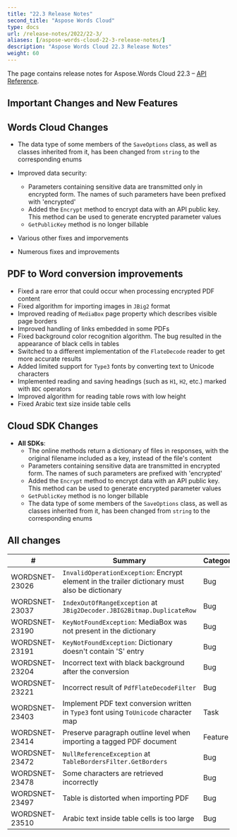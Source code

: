 ```yaml
---
title: "22.3 Release Notes"
second_title: "Aspose Words Cloud"
type: docs
url: /release-notes/2022/22-3/
aliases: [/aspose-words-cloud-22-3-release-notes/]
description: "Aspose Words Cloud 22.3 Release Notes"
weight: 60
---
```


The page contains release notes for Aspose.Words Cloud 22.3 – [API Reference](https://apireference.aspose.cloud/words/).

## Important Changes and New Features

## Words Cloud Changes

- The data type of some members of the `SaveOptions` class, as well as classes inherited from it, has been changed from `string` to the corresponding enums
- Improved data security:
  - Parameters containing sensitive data are transmitted only in encrypted form. The names of such parameters have been prefixed with 'encrypted'
  - Added the `Encrypt` method to encrypt data with an API public key. This method can be used to generate encrypted parameter values
  - `GetPublicKey` method is no longer billable
- Various other fixes and imporvements

- Numerous fixes and improvements

## PDF to Word conversion improvements

- Fixed a rare error that could occur when processing encrypted PDF content
- Fixed algorithm for importing images in `JBig2` format
- Improved reading of `MediaBox` page property which describes visible page borders
- Improved handling of links embedded in some PDFs
- Fixed background color recognition algorithm. The bug resulted in the appearance of black cells in tables
- Switched to a different implementation of the `FlateDecode` reader to get more accurate results
- Added limited support for `Type3` fonts by converting text to Unicode characters
- Implemented reading and saving headings (such as `H1`, `H2`, etc.) marked with `BDC` operators
- Improved algorithm for reading table rows with low height
- Fixed Arabic text size inside table cells

## Cloud SDK Changes

- **All SDKs**: 
  - The online methods return a dictionary of files in responses, with the original filename included as a key, instead of the file's content
  - Parameters containing sensitive data are transmitted in encrypted form. The names of such parameters are prefixed with 'encrypted'
  - Added the `Encrypt` method to encrypt data with an API public key. This method can be used to generate encrypted parameter values
  - `GetPublicKey` method is no longer billable
  - The data type of some members of the `SaveOptions` class, as well as classes inherited from it, has been changed from `string` to the corresponding enums

## All changes

| #                | Summary                                                                                       | Category    |
|------------------|-----------------------------------------------------------------------------------------------|-------------|
| WORDSNET-23026   | `InvalidOperationException`: Encrypt element in the trailer dictionary must also be dictionary  | Bug         |
| WORDSNET-23037   | `IndexOutOfRangeException` at `JBig2Decoder.JBIG2Bitmap.DuplicateRow`                         | Bug         |
| WORDSNET-23190   | `KeyNotFoundException`: MediaBox was not present in the dictionary                            | Bug         |
| WORDSNET-23191   | `KeyNotFoundException`: Dictionary doesn't contain 'S' entry                                  | Bug         |
| WORDSNET-23204   | Incorrect text with black background after the conversion                                     | Bug         |
| WORDSNET-23221   | Incorrect result of `PdfFlateDecodeFilter`                                                    | Bug         |
| WORDSNET-23403   | Implement PDF text conversion written in `Type3` font using `ToUnicode` character map         | Task        |
| WORDSNET-23414   | Preserve paragraph outline level when importing a tagged PDF document                         | Feature     |
| WORDSNET-23472   | `NullReferenceException` at `TableBordersFilter.GetBorders`                                   | Bug         |
| WORDSNET-23478   | Some characters are retrieved incorrectly                                                     | Bug         |
| WORDSNET-23497   | Table is distorted when importing PDF                                                         | Bug         |
| WORDSNET-23510   | Arabic text inside table cells is too large                                                   | Bug         |
